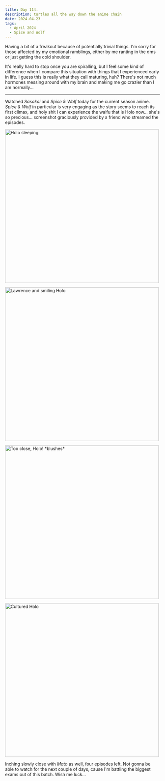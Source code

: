 ```yaml
---
title: Day 114.
description: turtles all the way down the anime chain
date: 2024-04-23
tags: 
  - April 2024
  - Spice and Wolf
---
```


Having a bit of a freakout because of potentially trivial things. I'm sorry for those affected by my emotional ramblings, either by me ranting in the dms or just getting the cold shoulder.

It's really hard to stop once you are spiralling, but I feel some kind of difference when I compare this situation with things that I experienced early in life. I guess this is really what they call maturing, huh? There's not much hormones messing around with my brain and making me go crazier than I am normally...

-----

Watched *Sasakoi* and *Spice & Wolf* today for the current season anime. *Spice & Wolf* in particular is very engaging as the story seems to reach its first climax, and holy shit I can experience the waifu that is Holo now... she's so precious... screenshot graciously provided by a friend who streamed the episodes.

<img src="https://i.imgur.com/taeHPcX.png" width="500px" title="Holo sleeping" alt="Holo sleeping"></img>

<img src="https://i.imgur.com/SHhaJ5g.png" width="500px" title="Lawrence and smiling Holo" alt="Lawrence and smiling Holo"></img>

<img src="https://i.imgur.com/KcjwZTS.png" width="500px" title="Too close, Holo! *blushes*" alt="Too close, Holo! *blushes*"></img>

<img src="https://i.imgur.com/aKfA5kA.png" width="500px" title="Cultured Holo" alt="Cultured Holo"></img>

Inching slowly close with *Mato* as well, four episodes left. Not gonna be able to watch for the next couple of days, cause I'm battling the biggest exams out of this batch. Wish me luck...